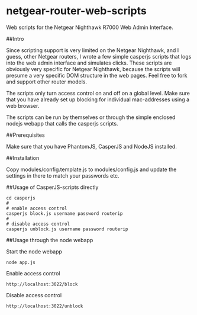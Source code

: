 netgear-router-web-scripts
==========================

Web scripts for the Netgear Nighthawk R7000 Web Admin Interface.

##Intro

Since scripting support is very limited on the Netgear Nighthawk, and I guess, other Netgear routers,
I wrote a few simple casperjs scripts that logs into the web admin interface and simulates clicks.
These scripts are obviously very specific for Netgear Nighthawk, because the scripts will presume a very specific DOM
structure in the web pages. Feel free to fork and support other router models.

The scripts only turn access control on and off on a global level. Make sure that you have already set up blocking for individual mac-addresses using
a web browser.

The scripts can be run by themselves or through the simple enclosed nodejs webapp that calls the casperjs scripts.

##Prerequisites

Make sure that you have PhantomJS, CasperJS and NodeJS installed.

##Installation

Copy modules/config.template.js to modules/config.js and update the settings in there to match your passwords etc.

##Usage of CasperJS-scripts directly

```
cd casperjs
#
# enable access control
casperjs block.js username password routerip
#
# disable access control
casperjs unblock.js username password routerip
```

##Usage through the node webapp

Start the node webapp
```
node app.js
```

Enable access control
```
http://localhost:3022/block
```

Disable access control
```
http://localhost:3022/unblock
```


